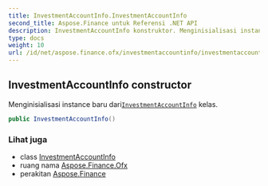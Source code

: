 ```yaml
---
title: InvestmentAccountInfo.InvestmentAccountInfo
second_title: Aspose.Finance untuk Referensi .NET API
description: InvestmentAccountInfo konstruktor. Menginisialisasi instance baru dariInvestmentAccountInfo kelas.
type: docs
weight: 10
url: /id/net/aspose.finance.ofx/investmentaccountinfo/investmentaccountinfo/
---
```

## InvestmentAccountInfo constructor

Menginisialisasi instance baru dari[`InvestmentAccountInfo`](../) kelas.

```csharp
public InvestmentAccountInfo()
```

### Lihat juga

* class [InvestmentAccountInfo](../)
* ruang nama [Aspose.Finance.Ofx](../../investmentaccountinfo/)
* perakitan [Aspose.Finance](../../../)



